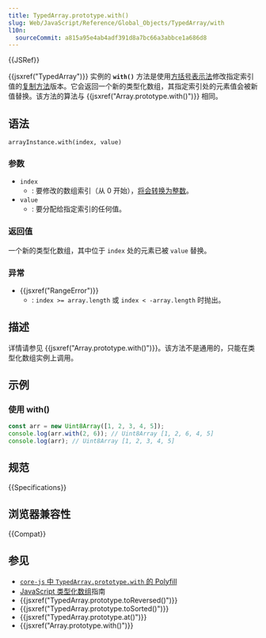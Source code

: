 ```yaml
---
title: TypedArray.prototype.with()
slug: Web/JavaScript/Reference/Global_Objects/TypedArray/with
l10n:
  sourceCommit: a815a95e4ab4adf391d8a7bc66a3abbce1a686d8
---
```


{{JSRef}}

{{jsxref("TypedArray")}} 实例的 **`with()`** 方法是使用[方括号表示法](/zh-CN/docs/Web/JavaScript/Reference/Operators/Property_accessors#方括号表示法)修改指定索引值的[复制方法](/zh-CN/docs/Web/JavaScript/Reference/Global_Objects/Array#复制方法和修改方法)版本。它会返回一个新的类型化数组，其指定索引处的元素值会被新值替换。该方法的算法与 {{jsxref("Array.prototype.with()")}} 相同。

## 语法

```js-nolint
arrayInstance.with(index, value)
```

### 参数

- `index`
  - : 要修改的数组索引（从 0 开始），[将会转换为整数](/zh-CN/docs/Web/JavaScript/Reference/Global_Objects/Number#整数转换)。
- `value`
  - : 要分配给指定索引的任何值。

### 返回值

一个新的类型化数组，其中位于 `index` 处的元素已被 `value` 替换。

### 异常

- {{jsxref("RangeError")}}
  - : `index >= array.length` 或 `index < -array.length` 时抛出。

## 描述

详情请参见 {{jsxref("Array.prototype.with()")}}。该方法不是通用的，只能在类型化数组实例上调用。

## 示例

### 使用 with()

```js
const arr = new Uint8Array([1, 2, 3, 4, 5]);
console.log(arr.with(2, 6)); // Uint8Array [1, 2, 6, 4, 5]
console.log(arr); // Uint8Array [1, 2, 3, 4, 5]
```

## 规范

{{Specifications}}

## 浏览器兼容性

{{Compat}}

## 参见

- [`core-js` 中 `TypedArray.prototype.with` 的 Polyfill](https://github.com/zloirock/core-js#change-array-by-copy)
- [JavaScript 类型化数组](/zh-CN/docs/Web/JavaScript/Guide/Typed_arrays)指南
- {{jsxref("TypedArray.prototype.toReversed()")}}
- {{jsxref("TypedArray.prototype.toSorted()")}}
- {{jsxref("TypedArray.prototype.at()")}}
- {{jsxref("Array.prototype.with()")}}
